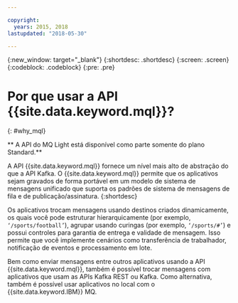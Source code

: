 ```yaml
---

copyright:
  years: 2015, 2018
lastupdated: "2018-05-30"

---
```


{:new_window: target="_blank"}
{:shortdesc: .shortdesc}
{:screen: .screen}
{:codeblock: .codeblock}
{:pre: .pre}

# Por que usar a API {{site.data.keyword.mql}}?
{: #why_mql}

** A API do MQ Light está disponível como parte somente do plano Standard.**
<br/>

A API {{site.data.keyword.mql}} fornece um nível mais alto de abstração do que a API Kafka. O
{{site.data.keyword.mql}} permite que os aplicativos sejam gravados de forma portável em um modelo de sistema de mensagens unificado que suporta os padrões de sistema de mensagens de fila e de publicação/assinatura.
{:shortdesc}

Os aplicativos trocam mensagens usando destinos criados dinamicamente, os quais você pode estruturar hierarquicamente (por exemplo, <code>‘/sports/football’</code>), agrupar usando curingas (por exemplo,
<code>‘/sports/#’</code>) e possui controles para garantia de entrega e validade de mensagem.
Isso permite que você implemente cenários como transferência de trabalhador, notificação de eventos e processamento em lote.

Bem como enviar mensagens entre outros aplicativos usando a API {{site.data.keyword.mql}}, também é possível trocar mensagens com aplicativos que usam as APIs Kafka REST ou Kafka. Como alternativa, também é possível usar aplicativos no local com o {{site.data.keyword.IBM}} MQ.

